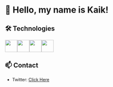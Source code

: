 <!-- Your Name -->
# 👋 Hello, my name is Kaik!

## 🛠️ Technologies
<div style="display: flex;">
    <img width="40" src="https://cdn.jsdelivr.net/gh/devicons/devicon/icons/javascript/javascript-original.svg" />
    <img width="40" src="https://cdn.jsdelivr.net/gh/devicons/devicon/icons/vuejs/vuejs-original.svg" />
<!--     <img width="40" src="https://cdn.jsdelivr.net/gh/devicons/devicon/icons/html5/html5-original.svg" />
    <img width="40" src="https://cdn.jsdelivr.net/gh/devicons/devicon/icons/css3/css3-original.svg" /> -->
    <img width="40" src="https://cdn.jsdelivr.net/gh/devicons/devicon/icons/sass/sass-original.svg" />
    <img width="40" src="https://cdn.jsdelivr.net/gh/devicons/devicon/icons/php/php-original.svg"
    <img width="40" src="https://cdn.jsdelivr.net/gh/devicons/devicon/icons/mysql/mysql-original.svg" />

</div>

## 📫 Contact
- Twitter: [Click Here](https://twitter.com/k4ik_)
